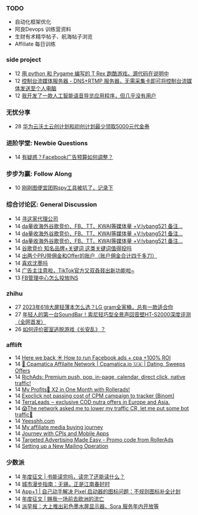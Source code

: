 ### TODO
-  自动化框架优化
-  阿良Devops 训练营资料
-  生财有术精华帖子、航海帖子浏览
-  Affiliate 每日训练

### side project
<!-- sideproject:START -->
-  12 [用 python 和 Pygame 编写的 T Rex 跑酷游戏。源代码在说明中](https://www.youtube.com/watch?v=pZySIXSelCA)
-  12 [控制台流媒体服务器 - DNS+RTMP 服务器，无需采集卡即可将控制台流媒体发送至个人电脑](https://github.com/Aioros/console-streaming-server)
-  12 [我开发了一款人工智能语音导览应用程序，但几乎没有用户](https://www.reddit.com/r/SideProject/comments/18gpp0e/ive_built_an_ai_audio_tour_app_but_have_almost_no/)<!-- sideproject:END -->


### 无忧分享
<!-- ruyo:START -->
-  28 [华为云沃土云创计划和初创计划最少领取5000元代金券](https://51.ruyo.net/18617.html)<!-- ruyo:END -->

### 进阶学堂: Newbie Questions
<!-- advertcn1:START -->
-  14 [有疑惑？Facebook广告预算如何调整？](https://www.advertcn.com/thread-114332-1-1.html)<!-- advertcn1:END -->

### 步步为赢: Follow Along
<!-- advertcn2:START -->
-  10 [刚刚图便宜团购spy工具被坑了，记录下](https://www.advertcn.com/thread-113954-1-1.html)<!-- advertcn2:END -->

### 综合讨论区: General Discussion
<!-- advertcn3:START -->
-  14 [寻这家代理公司](https://www.advertcn.com/thread-114337-1-1.html)
-  14 [da量收海外谷歌竞价、FB、TT、KWAI等媒体量 +V:lybang521  备注...](https://www.advertcn.com/thread-114336-1-1.html)
-  14 [da量收海外谷歌竞价、FB、TT、KWAI等媒体量 +V:lybang521  备注...](https://www.advertcn.com/thread-114335-1-1.html)
-  14 [da量收海外谷歌竞价、FB、TT、KWAI等媒体量 +V:lybang521  备注...](https://www.advertcn.com/thread-114334-1-1.html)
-  14 [谷歌竞价 知名品牌+关键词 这类关键词值得投吗](https://www.advertcn.com/thread-114329-1-1.html)
-  14 [出两个PPJ带佣金和Offer的账户（账户佣金合计四千多刀）](https://www.advertcn.com/thread-114328-1-1.html)
-  14 [喜欢沈墨吗](https://www.advertcn.com/thread-114327-1-1.html)
-  14 [广告主注意啦，TikTok官方又双叒叕出新功能啦~](https://www.advertcn.com/thread-114326-1-1.html)
-  13 [FB管理中心怎么投放INS](https://www.advertcn.com/thread-114325-1-1.html)<!-- advertcn3:END -->


### zhihu
<!-- zhihu:START -->
-  27 [2023年618大屏轻薄本怎么选？LG gram全家桶，总有一款适合你](http://zhuanlan.zhihu.com/p/632641888?utm_campaign=rss&utm_medium=rss&utm_source=rss&utm_content=title)
-  27 [年轻人的第一台SoundBar！索尼轻巧型全景声回音壁HT-S2000深度评测（全网首发）](http://zhuanlan.zhihu.com/p/630990296?utm_campaign=rss&utm_medium=rss&utm_source=rss&utm_content=title)
-  26 [如何评价密室逃脱游戏《长安乱》？](http://www.zhihu.com/question/563950552/answer/3045961312?utm_campaign=rss&utm_medium=rss&utm_source=rss&utm_content=title)<!-- zhihu:END -->

### afflift
<!-- afflift:START -->
-  14 [Here we back ☀️ How to run Facebook ads + cpa +100% ROI](https://afflift.com/f/threads/here-we-back-%E2%98%80%EF%B8%8F-how-to-run-facebook-ads-cpa-100-roi.12146/)
-  14 [💸 Cpamatica Affilaite Network | Cpamatica.io 🇺🇦 | Dating, Sweeps Offers](https://afflift.com/f/threads/%F0%9F%92%B8-cpamatica-affilaite-network-cpamatica-io-%F0%9F%87%BA%F0%9F%87%A6-dating-sweeps-offers.8489/)
-  14 [RichAds: Premium push, pop, in-page, calendar, direct click, native traffic!](https://afflift.com/f/threads/richads-premium-push-pop-in-page-calendar-direct-click-native-traffic.991/)
-  14 [My Profits🤑 X2 in One Month with Rollerads!](https://afflift.com/f/threads/my-profits%F0%9F%A4%91-x2-in-one-month-with-rollerads.12791/)
-  14 [Exoclick not passing cost of CPM campaign to tracker &lpar;Binom&rpar;](https://afflift.com/f/threads/exoclick-not-passing-cost-of-cpm-campaign-to-tracker-binom.11017/)
-  14 [TerraLeads ‒ exclusive COD nutra offers in Europe and Asia.](https://afflift.com/f/threads/terraleads-%E2%80%92-exclusive-cod-nutra-offers-in-europe-and-asia.3287/)
-  14 [😱The network asked me to lower my traffic CR, let me put some bot traffic🤥](https://afflift.com/f/threads/%F0%9F%98%B1the-network-asked-me-to-lower-my-traffic-cr-let-me-put-some-bot-traffic%F0%9F%A4%A5.12793/)
-  14 [Yeesshh.com](https://afflift.com/f/threads/yeesshh-com.12781/)
-  14 [My affiliate media buying journey](https://afflift.com/f/threads/my-affiliate-media-buying-journey.12784/)
-  14 [Journey with CPIs and Mobile Apps](https://afflift.com/f/threads/journey-with-cpis-and-mobile-apps.12762/)
-  14 [Targeted Advertising Made Easy - Promo code from RollerAds](https://afflift.com/f/threads/targeted-advertising-made-easy-promo-code-from-rollerads.11091/)
-  14 [Setting up a New Mailing Operation](https://afflift.com/f/threads/setting-up-a-new-mailing-operation.12771/)<!-- afflift:END -->

### 少数派
<!-- sspai:START -->
-  14 [年度征文 | 书能读完吗，读完了还能读什么？](https://sspai.com/post/87027)
-  14 [城市漫步指南：无锡，正是江南春好时](https://sspai.com/post/86987)
-  14 [App+1 | 自己动手解决 Pixel 启动器的图标问题：不规则图标补全计划](https://sspai.com/post/87095)
-  14 [年度征文 | 赐我一场前去欧洲的流亡](https://sspai.com/post/86992)
-  14 [派早报：大上推出彩色墨水屏显示器、Sora 服务年内开放等](https://sspai.com/post/87177)<!-- sspai:END -->
